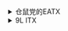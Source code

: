 <!DOCTYPE html>
<html>
  <head>
  </head>
  <body>
<details>
<summary>仓鼠党的EATX</summary>
<p>
  
**CPU**: 
- Intel i9-12900K
  
**AIO**: 
- Corsair H150i ELITE CAPELLIX & LCD Kit
  
**MB**: 
- Gigabyte Z790 Aorus Master
  
**MEM**:
- G.Skill Trident Z5 16G*4 @6000C36
  
**GPU**: 
- GIGABYTE AORUS RTX 4090 MASTER
  
**SSD**: 
- Intel Optane P5801X 400GB
- [WD AN1500] Samsung 980 PRO 2TB *2
- [WD AN1500] Samsung 970 EvoPlus 2TB *2
- Samsung 990 PRO 2TB
- Samsung PM9A1 2TB
- Samsung PM983A 960GB
- WD SN850X 2TB
- Fanxiang S790 4TB *2
  
**HDD**: 
- TOSHIBA MG08ACA 16TB *2
- WD HC530 14TB
- TOSHIBA MG04ACA 4TB
  
**PSU**:
- ROG Thor II 1000W
  
**FAN**: 
- Corsair ML120 *6
- Corsair ML140 *4
- Gentle Typhoon GT1850 *3
  
**Case**:
- Corsair 7000X RGB
  
**Monitor**: 
- LG OLED42C2PUA
- Dell S2721DGF
- Acer HA270
  
**Keyboard**: 
- Corsair K100 AIR
- Varmillo VA87
  
**Mouse**: 
- Logitech PRO X SUPERLIGHT
  
**IEM**: 
- 64 Audio U18S & PW Audio 1960s
- Inear ProPhile 8s & Brise Audio Yatono
- Beyerdynamic Xelento & OC studio AUX
  
**Headphone**: 
- Beyerdynamic DT 770 Pro
- Audio-Technica R70X
  
**DAP**:
- A&ultima SP2000
  
**Speakers**:
- PSI Audio A17-M *2
  
**Decode**:
- HIBIKI String Decoding System
  
**PreAMP**:
- SMSL HO200
  
</p>
</details>

<details>
<summary>9L ITX</summary>
<p>
  
**CPU**: 
- Intel i3-12100F
  
**AIO**: 
- Deepcool LT520
  
**MB**: 
- Gigabyte Z690i Aorus Ultra Plus
  
**MEM**: 
- Trident Z Royal 16G*2 @4000C18
  
**GPU**: 
- EVGA RTX 3080Ti FTW3
  
**SSD**: 
- Intel Optane 905P 960GB
- WD SN850X 2TB
  
**PSU**: 
Corsair SF750  

**FAN**: 
- Corsair AF120
- Noctua A12x25
  
**Case**:
- Formd T1 V2.1
  
**Monitor**:
- FFALCON R21U81
  
**Keyboard**:
- ROG Azoth
  
**Mouse**:
- Logitech PRO WIRELESS
   
**Headphone**:
- Astell&KernT5p MKII & Bispa JUN

</p>
</details>

  </body>
</html>


